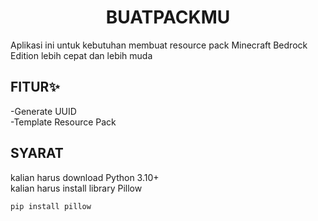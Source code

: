 <h1 align="center">BUATPACKMU</h1>
Aplikasi ini untuk kebutuhan membuat resource pack Minecraft Bedrock Edition  
lebih cepat dan lebih muda

## FITUR✨
-Generate UUID  
-Template Resource Pack

## SYARAT
kalian harus download Python 3.10+  
kalian harus install library Pillow
<pre><code>pip install pillow</code></pre>
